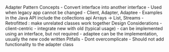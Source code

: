 Adapter Pattern
Concepts
	- Convert interface into another interface
	- Used when legacy app cannot be changed
	- Client, Adapter, Adaptee
	- Examples in the Java API include the collections api Arrays -> List, Streams
	- Retrofitted : make unrelated classes work together
Design Considerations
	- client-centric
	- integrate new with old (typical usage)
	- can be implemented using an interface, but not required
	- adaptee can be the implementation, usually the new code written
Pitfalls
	- Dont overcomplicate
	- Should not add functionality to the adapter class